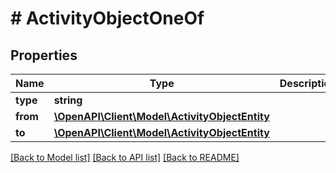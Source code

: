 # # ActivityObjectOneOf

## Properties

Name | Type | Description | Notes
------------ | ------------- | ------------- | -------------
**type** | **string** |  |
**from** | [**\OpenAPI\Client\Model\ActivityObjectEntity**](ActivityObjectEntity.md) |  |
**to** | [**\OpenAPI\Client\Model\ActivityObjectEntity**](ActivityObjectEntity.md) |  |

[[Back to Model list]](../../README.md#models) [[Back to API list]](../../README.md#endpoints) [[Back to README]](../../README.md)
